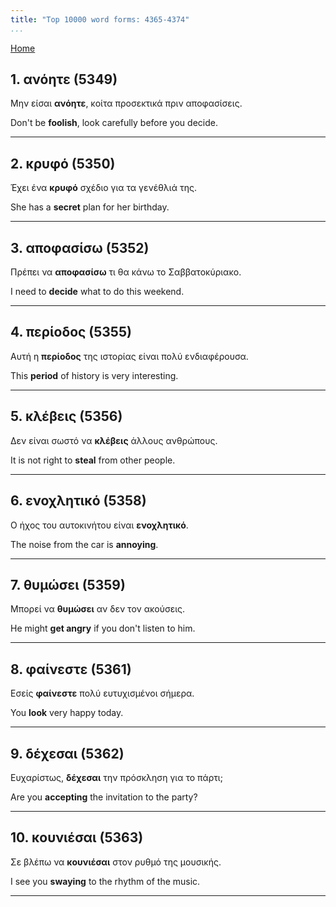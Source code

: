 ```yaml
---
title: "Top 10000 word forms: 4365-4374"
...
```


[Home](./) 

## 1. ανόητε (5349)

Μην είσαι **ανόητε**, κοίτα προσεκτικά πριν αποφασίσεις.  

Don't be **foolish**, look carefully before you decide.

---

## 2. κρυφό (5350)

Έχει ένα **κρυφό** σχέδιο για τα γενέθλιά της.  

She has a **secret** plan for her birthday.

---

## 3. αποφασίσω (5352)

Πρέπει να **αποφασίσω** τι θα κάνω το Σαββατοκύριακο.  

I need to **decide** what to do this weekend.

---

## 4. περίοδος (5355)

Αυτή η **περίοδος** της ιστορίας είναι πολύ ενδιαφέρουσα.  

This **period** of history is very interesting.

---

## 5. κλέβεις (5356)

Δεν είναι σωστό να **κλέβεις** άλλους ανθρώπους.  

It is not right to **steal** from other people.

---

## 6. ενοχλητικό (5358)

Ο ήχος του αυτοκινήτου είναι **ενοχλητικό**.

The noise from the car is **annoying**.

---

## 7. θυμώσει (5359)

Μπορεί να **θυμώσει** αν δεν τον ακούσεις.  

He might **get angry** if you don't listen to him.

---

## 8. φαίνεστε (5361)

Εσείς **φαίνεστε** πολύ ευτυχισμένοι σήμερα.

You **look** very happy today.

---

## 9. δέχεσαι (5362)

Ευχαρίστως, **δέχεσαι** την πρόσκληση για το πάρτι;  

Are you **accepting** the invitation to the party?

---

## 10. κουνιέσαι (5363)

Σε βλέπω να **κουνιέσαι** στον ρυθμό της μουσικής.  

I see you **swaying** to the rhythm of the music.

---

